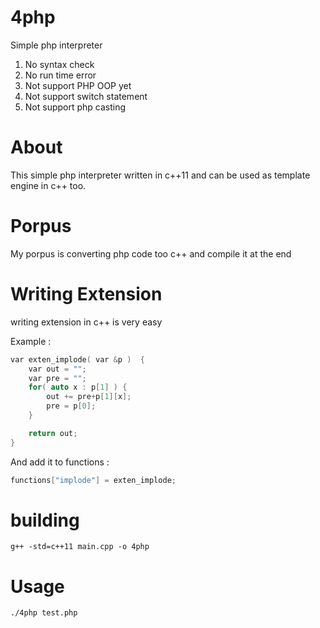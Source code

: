 # 4php
Simple php interpreter


1. No syntax check
2. No run time error
3. Not support PHP OOP yet
4. Not support switch statement
5. Not support php casting

# About
This simple php interpreter written in c++11 and can be used as template engine in c++ too.

# Porpus
My porpus is converting php code too c++ and compile it at the end

# Writing Extension
writing extension in c++ is very easy

Example :
```cpp
var exten_implode( var &p )  {
    var out = "";
    var pre = "";
    for( auto x : p[1] ) {
        out += pre+p[1][x];
        pre = p[0];
    }

    return out;
}
```
And add it to functions :

```cpp
functions["implode"] = exten_implode;
```
# building

```code
g++ -std=c++11 main.cpp -o 4php
```

# Usage
```code
./4php test.php
```
